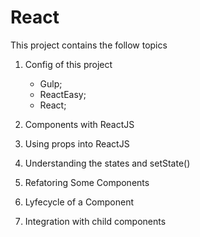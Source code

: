 # React

This project contains the follow topics

1. Config of this project
    - Gulp;
    - ReactEasy;
    - React;
2. Components with ReactJS

3. Using props into ReactJS

4. Understanding the states and setState()

5. Refatoring Some Components

6. Lyfecycle of a Component

7. Integration with child components
